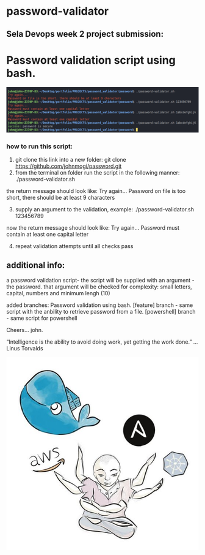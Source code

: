 # password-validator

## Sela Devops week 2 project submission:

<h1>Password validation script using bash.</h1>

![validation](password_validator1.png?raw=true?style=centerme "passed validation")
<h3>how to run this script:</h3>

1. git clone this link into a new folder:
    git clone https://github.com/johnmogi/password.git
2. from the terminal on folder run the script in the following manner:
    ./password-validator.sh 

the return message should look like:
Try again... 
Password on file is too short, there should be at least 9 characters 

3. supply an argument to the validation, example:
    ./password-validator.sh 123456789

now the return message should look like:
Try again... 
Password must contain at least one capital letter

4. repeat validation attempts until all checks pass

## additional info:
a password validation script-
the script will be supplied with an argument - the password.
that argument will be checked for complexity:
small letters, capital, numbers and minimum lengh (10)

added branches:
Password validation using bash.
[feature] branch - same script with the anbility to retrieve password from a file.
[powershell] branch - same script for powershell

Cheers... john.

“Intelligence is the ability to avoid doing work, yet getting the work done.” ... Linus Torvalds

![my_devops](my_devops.jpg?raw=true?style=centerme "draw by John")